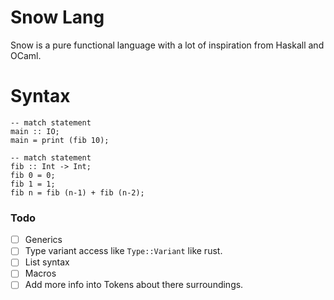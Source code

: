 # Snow Lang

Snow is a pure functional language with a lot of inspiration from Haskall and OCaml.

# Syntax

```
-- match statement
main :: IO;
main = print (fib 10);

-- match statement
fib :: Int -> Int;
fib 0 = 0;
fib 1 = 1;
fib n = fib (n-1) + fib (n-2);
```

### Todo

- [ ] Generics
- [ ] Type variant access like `Type::Variant` like rust.
- [ ] List syntax
- [ ] Macros
- [ ] Add more info into Tokens about there surroundings.
